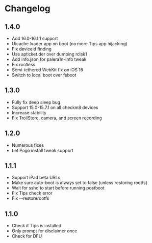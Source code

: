 # Changelog

## 1.4.0

- Add 16.0-16.1.1 support
- Uicache loader app on boot (no more Tips app hijacking)
- Fix deviceid finding
- Use apticket.der over dumping rdisk1
- Add info.json for palera1n-info tweak
- Fix rootless
- Semi-tethered WebKit fix on iOS 16
- Switch to local boot over fsboot

## 1.3.0

- Fully fix deep sleep bug
- Support 15.0-15.7.1 on all checkm8 devices
- Increase stability
- Fix TrollStore, camera, and screen recording

## 1.2.0

- Numerous fixes
- Let Pogo install tweak support

## 1.1.1

- Support iPad beta URLs
- Make sure auto-boot is always set to false (unless restoring rootfs)
- Wait for sshd to start before running postboot
- Fix Tips check error
- Fix --restorerootfs

## 1.1.0

- Check if Tips is installed
- Only prompt for disclaimer once
- Check for DFU
